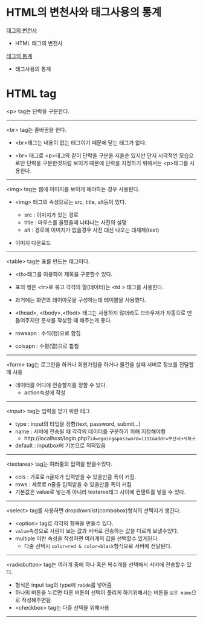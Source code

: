 <H1> HTML의 변천사와 태그사용의 통계 </h1>

<a href="http://www.martinrinehart.com/frontend-engineering/engineers/html/html-tag-history.html">태그의 변천사</a>

* HTML 태그의 변천사

<a href="https://www.advancedwebranking.com/html"> 태그의 통계</a>

* 태그사용의 통계

<h1> HTML tag </h1>


&lt;p&gt; tag는 단락을 구분한다.

<hr>

&lt;br&gt; tag는 줄바꿈을 한다.

* &lt;br&gt;태그는 내용이 없는 태그이기 때문에 닫는 태그가 없다.

* &lt;br&gt; 태그로 &lt;p&gt;태그와 같이 단락을 구분을 지을순 있지만 단지 시각적인 모습으로만 단락을 구분한것처럼 보이기 때문에 단락을 지정하기 위해서는 &lt;p&gt;태그를 사용한다.

<hr>
&lt;img&gt; tag는 웹에 이미지를 보이게 해야하는 경우 사용된다. 

* &lt;img&gt; 태그의 속성으로는 src, title, alt등이 있다.
	* src : 이미지가 있는 경로
	* title : 마우스를 올렸을때 나타나는 사진의 설명
	* alt : 경로에 이미지가 없을경우 사진 대신 나오는 대채제(text)

* <a herf="https://pixabay.com/">이미지 다운로드</a>

<hr>

&lt;table&gt; tag는 표를 만드는 태그이다.

* &lt;th&gt;태그를 이용하여 제목을 구분할수 있다.

* 표의 행은 &lt;tr&gt;로 묶고 각각의 열(데이터)는 &lt;td &gt; 태그를 사용한다.

* 과거에는 화면의 레이아웃을 구성하는데 테이블을 사용했다.

* &lt;thead&gt;, &lt;tbody&gt;,&lt;tfoot&gt; 태그는 사용하지 않더라도 브라우저가 자동으로 만들어주지만 문서를 작성할 때 해주는게 좋다.

* rowsapn : 수직(행)으로 합침
* colsapn : 수평(열)으로 합침

<hr>
&lt;form&gt; tag는 로그인을 하거나 회원가입을 하거나 물건을 살때 서버로 정보를 전달할때 사용

* 데이터를 어디에 전송할지를 정할 수 있다.
	* action속성에 작성

<hr>
&lt;input&gt; tag는 입력을 받기 위한 태그

* type : input의 타입을 정함(text, password, submit...)
* name : 서버에 전송될 때 각각의 데이터를 구분하기 위해 지정해야함
	* http://localhost/login.php?`id=egoing&password=1111&addr=부산시+사하구`
* default : inputbox에 기본으로 적혀있음

<hr>

&lt;textarea&gt; tag는 여러줄의 입력을 받을수있다.

* cols : 가로로 n글자가 입력받을 수 있을만큼 폭이 커짐.
* rows : 세로로 n줄을 입력받을 수 있을만큼 폭이 커짐
* 기본값은 value로 넣는게 아니라 textarea태그 사이에 컨탠트를 넣을 수 있다.

<hr>

&lt;select&gt; tag를 사용하면 dropdownlist(combobox)형식의 선택지가 생긴다.

* &lt;option&gt; tag로 각각의 항목을 만들수 있다.
* `value`속성으로 사람이 보는 값과 서버로 전송하는 값을 다르게 보낼수있다.
* multiple 이란 속성을 작성하면 여러개의 값을 선택할수 있게된다.
	* 다중 선택시 `color=red & color=black`형식으로 서버에 전달된다.

<hr>

&lt;radiobutton&gt; tag는 여러개 중에 하나 혹은 복수개를 선택해서 서버에 전송할수 있다. 

* 형식은 input tag의 type에 `raido`를 넣어줌
* 하나의 버튼을 누르면 다른 버튼이 선택이 풀리게 하기위해서는 버튼을 `같은 name`으로 작성해주면됨
* &lt;checkbox&gt; tag는 다중 선택을 위해사용

<hr>


